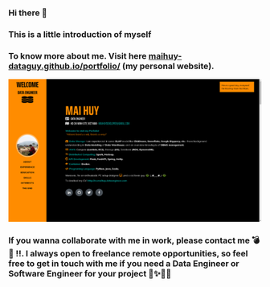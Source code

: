 ### Hi there 👋
### This is a little introduction of myself

### To know more about me. Visit here <a href="maihuy-dataguy.github.io/portfolio/">maihuy-dataguy.github.io/portfolio/</a> (my personal website).

![maihuy-cv-online](https://github.com/maihuy-dataguy/portfolio/blob/main/public/img/demo-cv.png)

### If you wanna collaborate with me in work, please contact me 💣 🥳 !!. I always open to freelance remote opportunities, so feel free to get in touch with me if you need a Data Engineer or Software Engineer for your project 🧨✨️💪💪
<!--pr
**maihuy12121999/maihuy12121999** is a ✨ _special_ ✨ repository because its `README.md` (this file) appears on your GitHub profile.

Here are some ideas to get you started:

- 🔭 I’m currently working on ...
- 🌱 I’m currently learning ...
- 👯 I’m looking to collaborate on ...
- 🤔 I’m looking for help with ...
- 💬 Ask me about ...
- 📫 How to reach me: ...
- 😄 Pronouns: ...
- ⚡ Fun fact: ...
-->
